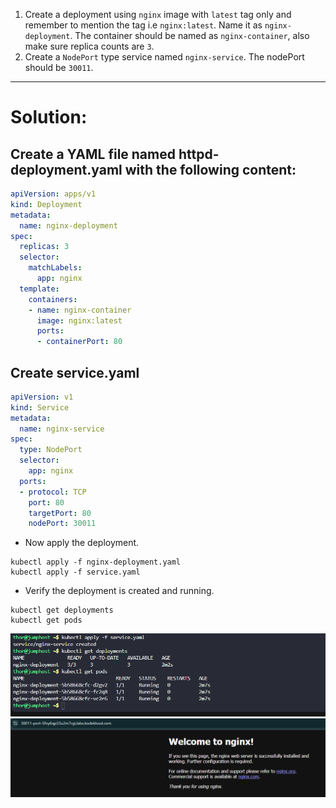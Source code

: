 1. Create a deployment using `nginx` image with `latest` tag only and remember to mention the tag i.e `nginx:latest`. Name it as `nginx-deployment`. The container should be named as `nginx-container`, also make sure replica counts are `3`.
2. Create a `NodePort` type service named `nginx-service`. The nodePort should be `30011`.

---

# Solution:




## Create a YAML file named httpd-deployment.yaml with the following content:



```yaml
apiVersion: apps/v1
kind: Deployment
metadata:
  name: nginx-deployment
spec:
  replicas: 3
  selector:
    matchLabels:
      app: nginx
  template:
    containers:
    - name: nginx-container
      image: nginx:latest
      ports:
      - containerPort: 80
```

## Create service.yaml

```yaml
apiVersion: v1
kind: Service
metadata:
  name: nginx-service
spec:
  type: NodePort
  selector:
    app: nginx
  ports:
  - protocol: TCP
    port: 80
    targetPort: 80
    nodePort: 30011

```

- Now apply the deployment.

```
kubectl apply -f nginx-deployment.yaml
kubectl apply -f service.yaml
```
- Verify the deployment is created and running.

```
kubectl get deployments
kubectl get pods
```


![alt text](image.png)
![alt text](image-1.png)
